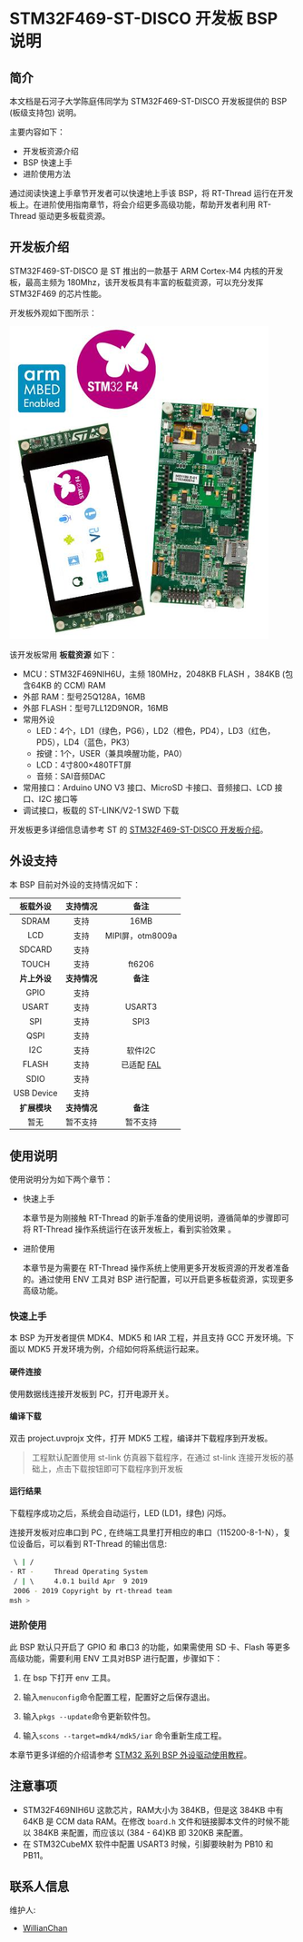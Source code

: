 # STM32F469-ST-DISCO 开发板 BSP 说明

## 简介

本文档是石河子大学陈庭伟同学为 STM32F469-ST-DISCO 开发板提供的 BSP (板级支持包) 说明。

主要内容如下：

- 开发板资源介绍
- BSP 快速上手
- 进阶使用方法

通过阅读快速上手章节开发者可以快速地上手该 BSP，将 RT-Thread 运行在开发板上。在进阶使用指南章节，将会介绍更多高级功能，帮助开发者利用 RT-Thread 驱动更多板载资源。

## 开发板介绍

STM32F469-ST-DISCO 是 ST 推出的一款基于 ARM Cortex-M4 内核的开发板，最高主频为 180Mhz，该开发板具有丰富的板载资源，可以充分发挥 STM32F469 的芯片性能。

开发板外观如下图所示：

![board](figures/board.png)

该开发板常用 **板载资源** 如下：

- MCU：STM32F469NIH6U，主频 180MHz，2048KB FLASH ，384KB (包含64KB 的 CCM) RAM
- 外部 RAM：型号25Q128A，16MB
- 外部 FLASH：型号7LL12D9NOR，16MB
- 常用外设
  - LED：4个，LD1（绿色，PG6），LD2（橙色，PD4），LD3（红色，PD5），LD4（蓝色，PK3）
  - 按键：1个，USER（兼具唤醒功能，PA0）
  - LCD：4寸800×480TFT屏
  - 音频：SAI音频DAC
- 常用接口：Arduino UNO V3 接口、MicroSD 卡接口、音频接口、LCD 接口、I2C 接口等
- 调试接口，板载的 ST-LINK/V2-1 SWD 下载

开发板更多详细信息请参考 ST 的 [STM32F469-ST-DISCO 开发板介绍](https://www.st.com/content/st_com/en/products/evaluation-tools/product-evaluation-tools/mcu-mpu-eval-tools/stm32-mcu-mpu-eval-tools/stm32-discovery-kits/32f469idiscovery.html)。

## 外设支持

本 BSP 目前对外设的支持情况如下：

| **板载外设** | **支持情况** | **备注** |
| :-----: | :-----: | :-----: |
| SDRAM  | 支持 | 16MB |
| LCD | 支持 | MIPI屏，otm8009a |
| SDCARD | 支持 |  |
| TOUCH | 支持 | ft6206 |
| **片上外设** | **支持情况** | **备注** |
| GPIO  | 支持 |  |
| USART | 支持 | USART3 |
| SPI | 支持 | SPI3 |
| QSPI | 支持 |  |
| I2C | 支持 | 软件I2C |
| FLASH | 支持 | 已适配 [FAL](https://github.com/RT-Thread-packages/fal) |
| SDIO | 支持 |  |
| USB Device | 支持 |  |
| **扩展模块** | **支持情况** | **备注** |
| 暂无 | 暂不支持 | 暂不支持 |

## 使用说明

使用说明分为如下两个章节：

- 快速上手

    本章节是为刚接触 RT-Thread 的新手准备的使用说明，遵循简单的步骤即可将 RT-Thread 操作系统运行在该开发板上，看到实验效果 。

- 进阶使用

    本章节是为需要在 RT-Thread 操作系统上使用更多开发板资源的开发者准备的。通过使用 ENV 工具对 BSP 进行配置，可以开启更多板载资源，实现更多高级功能。


### 快速上手

本 BSP 为开发者提供 MDK4、MDK5 和 IAR 工程，并且支持 GCC 开发环境。下面以 MDK5 开发环境为例，介绍如何将系统运行起来。

#### 硬件连接

使用数据线连接开发板到 PC，打开电源开关。

#### 编译下载

双击 project.uvprojx 文件，打开 MDK5 工程，编译并下载程序到开发板。

> 工程默认配置使用 st-link 仿真器下载程序，在通过 st-link 连接开发板的基础上，点击下载按钮即可下载程序到开发板

#### 运行结果

下载程序成功之后，系统会自动运行，LED (LD1，绿色) 闪烁。

连接开发板对应串口到 PC , 在终端工具里打开相应的串口（115200-8-1-N），复位设备后，可以看到 RT-Thread 的输出信息:

```bash
 \ | /
- RT -     Thread Operating System
 / | \     4.0.1 build Apr  9 2019
 2006 - 2019 Copyright by rt-thread team
msh >
```
### 进阶使用

此 BSP 默认只开启了 GPIO 和 串口3 的功能，如果需使用 SD 卡、Flash 等更多高级功能，需要利用 ENV 工具对BSP 进行配置，步骤如下：

1. 在 bsp 下打开 env 工具。

2. 输入`menuconfig`命令配置工程，配置好之后保存退出。

3. 输入`pkgs --update`命令更新软件包。

4. 输入`scons --target=mdk4/mdk5/iar` 命令重新生成工程。

本章节更多详细的介绍请参考 [STM32 系列 BSP 外设驱动使用教程](../docs/STM32系列BSP外设驱动使用教程.md)。

## 注意事项

- STM32F469NIH6U 这款芯片，RAM大小为 384KB，但是这 384KB 中有 64KB 是 CCM data RAM。在修改 `board.h` 文件和链接脚本文件的时候不能以 384KB 来配置，而应该以 (384 - 64)KB 即 320KB 来配置。
- 在 STM32CubeMX 软件中配置 USART3 时候，引脚要映射为 PB10 和 PB11。

## 联系人信息

维护人:

-  [WillianChan](https://github.com/willianchanlovegithub)

